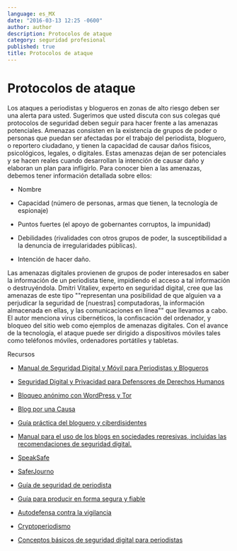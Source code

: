 ```yaml
---
language: es_MX
date: "2016-03-13 12:25 -0600"
author: author
description: Protocolos de ataque
category: seguridad profesional
published: true
title: Protocolos de ataque
---
```



# Protocolos de ataque
Los ataques a periodistas y blogueros en zonas de alto riesgo deben ser una alerta para usted. Sugerimos que usted discuta con sus colegas qué protocolos de seguridad deben seguir para hacer frente a las amenazas potenciales. Amenazas consisten en la existencia de grupos de poder o personas que puedan ser afectadas por el trabajo del periodista, bloguero, o reportero ciudadano, y tienen la capacidad de causar daños físicos, psicológicos, legales, o digitales. Estas amenazas dejan de ser  potenciales y se hacen reales cuando desarrollan la intención de causar daño y elaboran un plan para infligirlo.
Para conocer bien a las amenazas, debemos tener información detallada sobre ellos:

- Nombre

- Capacidad (número de personas, armas que tienen, la tecnología de espionaje)

- Puntos fuertes (el apoyo de gobernantes corruptos, la impunidad)

- Debilidades (rivalidades con otros grupos de poder, la susceptibilidad a la denuncia de irregularidades públicas).

- Intención de hacer daño.

Las amenazas digitales provienen de grupos de poder interesados en saber la información de un periodista tiene, impidiendo el acceso a tal información o destruyéndola. Dmitri Vitaliev, experto en seguridad digital, cree que las amenazas de este tipo ""representan una posibilidad de que alguien va a perjudicar la seguridad de [nuestras] computadoras, la información almacenada en ellas, y las comunicaciones en línea"" que llevamos a cabo. El autor menciona virus cibernéticos, la confiscación del ordenador, y bloqueo del sitio web como ejemplos de amenazas digitales. Con el avance de la tecnología, el ataque puede ser dirigido a dispositivos móviles tales como teléfonos móviles, ordenadores portátiles y tabletas.

Recursos

- [Manual de Seguridad Digital y Móvil para Periodistas y Blogueros](http://www.icfj.org/es/resources/manual-de-seguridad-digital-y-móvil)

- [Seguridad Digital y Privacidad para Defensores de Derechos Humanos](http://www.frontlinedefenders.org/digital-security)

- [Bloqueo anónimo con WordPress y Tor](http://advocacy.globalvoicesonline.org/projects/guide)

- [Blog por una Causa](http://advocacy.globalvoicesonline.org/projects/guide-blog-for-a-cause/)

- [Guía práctica del bloguero y ciberdisidentes](http://www.rsf.org/IMG/pdf/guide_gb_md-2.pdf)

- [Manual para el uso de los blogs en sociedades represivas, incluidas las recomendaciones de seguridad digital.](http://www.civisec.org/guides/everyones-guides)

- [SpeakSafe](http://speaksafe.internews.org)

- [SaferJourno](https://internews.org/sites/default/files/resources/SaferJournoGuide_2014-03-21.pdf)

- [Guía de seguridad de periodista](https://www.cpj.org/reports/2012/04/journalist-security-guide.php)

- [Guía para producir en forma segura y fiable](http://smallworldnews.tv/guide/)

- [Autodefensa contra la vigilancia](https://ssd.eff.org)

- [Cryptoperiodismo](http://cryptoperiodismo.org)

- [Conceptos básicos de seguridad digital para periodistas](http://nationalsecurityzone.org/site/digital-security-basics-for-journalists/)
